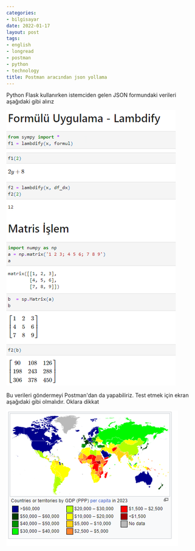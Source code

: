 ```yaml
---
categories:
- bilgisayar
date: 2022-01-17
layout: post
tags:
- english
- longread
- postman
- python
- technology
title: Postman aracından json yollama
---
```


Python Flask kullanırken istemciden gelen JSON formundaki verileri aşağıdaki gibi alırız

[![](/images/image-1.png)](https://suatatan.wordpress.com/wp-content/uploads/2022/01/image-1.png)

Bu verileri göndermeyi Postman'dan da yapabiliriz. Test etmek için ekran aşağıdaki gibi olmalıdır. Oklara dikkat

[![](/images/image.png)](https://suatatan.wordpress.com/wp-content/uploads/2022/01/image.png)
